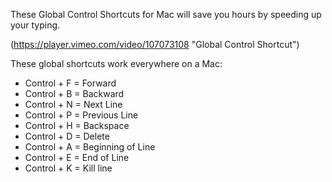 These Global Control Shortcuts for Mac will save you hours by speeding up your typing.

(https://player.vimeo.com/video/107073108 "Global Control Shortcut")

These global shortcuts work everywhere on a Mac:

- Control + F = Forward
- Control + B = Backward
- Control + N = Next Line
- Control + P = Previous Line
- Control + H = Backspace
- Control + D = Delete
- Control + A = Beginning of Line
- Control + E = End of Line
- Control + K = Kill line